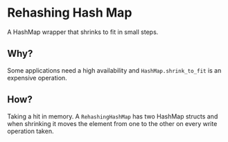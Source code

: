 # Rehashing Hash Map

A HashMap wrapper that shrinks to fit in small steps.

## Why?

Some applications need a high availability and `HashMap.shrink_to_fit` is an
expensive operation.

## How?

Taking a hit in memory. A `RehashingHashMap` has two HashMap structs and when
shrinking it moves the element from one to the other on every write operation
taken.

